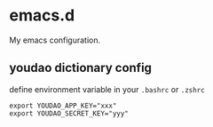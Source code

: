 # emacs.d

My emacs configuration.

## youdao dictionary config

define environment variable in your `.bashrc` or `.zshrc`

```
export YOUDAO_APP_KEY="xxx"
export YOUDAO_SECRET_KEY="yyy"
```
